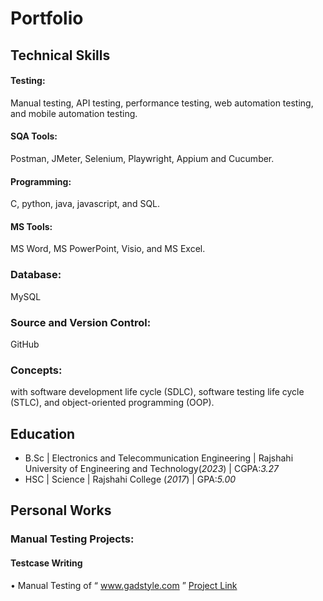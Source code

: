 # Portfolio

## Technical Skills
#### Testing: 
Manual testing, API testing, performance testing, web automation testing, and mobile automation testing.
#### SQA Tools: 
Postman, JMeter, Selenium, Playwright, Appium and Cucumber.
#### Programming:
C, python, java, javascript, and SQL.
#### MS Tools:
MS Word, MS PowerPoint, Visio, and MS Excel.
### Database:
MySQL
### Source and Version Control:
GitHub
### Concepts:
with software development life cycle (SDLC), software testing life cycle (STLC), and object-oriented programming (OOP).

## Education
- B.Sc | Electronics and Telecommunication Engineering  | Rajshahi University of Engineering and Technology(_2023_) | CGPA:_3.27_
- HSC | Science | Rajshahi College (_2017_) | GPA:_5.00_
## Personal Works
### Manual Testing Projects:
#### Testcase Writing  
•	Manual Testing of “ www.gadstyle.com ” 
[Project Link](https://github.com/farihahoque/Manual-Testing_gadstyle.com.git)


